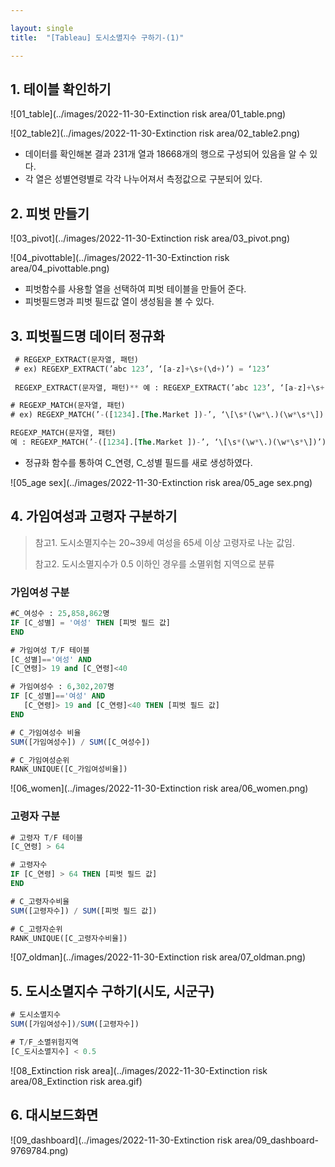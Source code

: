 ```yaml
---

layout: single
title:  "[Tableau] 도시소멸지수 구하기-(1)"

---
```




## 1. 테이블 확인하기 

![01_table](../images/2022-11-30-Extinction risk area/01_table.png)

![02_table2](../images/2022-11-30-Extinction risk area/02_table2.png)

- 데이터를 확인해본 결과 231개 열과 18668개의 행으로 구성되어 있음을 알 수 있다.
- 각 열은 성별연령별로 각각 나누어져서 측정값으로 구분되어 있다.

## 2. 피벗 만들기

![03_pivot](../images/2022-11-30-Extinction risk area/03_pivot.png)

![04_pivottable](../images/2022-11-30-Extinction risk area/04_pivottable.png)

- 피벗함수를 사용할 열을 선택하여 피벗 테이블을 만들어 준다.
- 피벗필드명과 피벗 필드값 열이 생성됨을 볼 수 있다.

## 3. 피벗필드명 데이터 정규화

```sql
 # REGEXP_EXTRACT(문자열, 패턴) 
 # ex) REGEXP_EXTRACT(’abc 123’, ‘[a-z]+\s+(\d+)’) = ‘123’
 
 REGEXP_EXTRACT(문자열, 패턴)** 예 : REGEXP_EXTRACT(’abc 123’, ‘[a-z]+\s+(\d+)’) = ‘123’
```

```sql
# REGEXP_MATCH(문자열, 패턴) 
# ex) REGEXP_MATCH(’-([1234].[The.Market ])-’, ‘\[\s*(\w*\.)(\w*\s*\])’) = true

REGEXP_MATCH(문자열, 패턴)
예 : REGEXP_MATCH(’-([1234].[The.Market ])-’, ‘\[\s*(\w*\.)(\w*\s*\])’) = true
```

- 정규화 함수를 통하여 C_연령, C_성별 필드를 새로 생성하였다. 

![05_age sex](../images/2022-11-30-Extinction risk area/05_age sex.png)

## 4. 가임여성과 고령자 구분하기

> 참고1. 도시소멸지수는 20~39세 여성을 65세 이상 고령자로 나눈 값임.
>
> 참고2. 도시소멸지수가 0.5 이하인 경우를 소멸위험 지역으로 분류

### 가임여성 구분

```sql
#C_여성수 : 25,858,862명
IF [C_성별] = '여성' THEN [피벗 필드 값]
END

# 가임여성 T/F 테이블
[C_성별]=='여성' AND
[C_연령]> 19 and [C_연령]<40

# 가임여성수 : 6,302,207명
IF [C_성별]=='여성' AND
   [C_연령]> 19 and [C_연령]<40 THEN [피벗 필드 값]
END

# C_가임여성수 비율
SUM([가임여성수]) / SUM([C_여성수])

# C_가임여성순위
RANK_UNIQUE([C_가임여성비율])

```

![06_women](../images/2022-11-30-Extinction risk area/06_women.png)

### 고령자 구분

```sql
# 고령자 T/F 테이블
[C_연령] > 64

# 고령자수 
IF [C_연령] > 64 THEN [피벗 필드 값]
END

# C_고령자수비율
SUM([고령자수]) / SUM([피벗 필드 값])

# C_고령자순위
RANK_UNIQUE([C_고령자수비율])
```

![07_oldman](../images/2022-11-30-Extinction risk area/07_oldman.png)

## 5. 도시소멸지수 구하기(시도, 시군구)

```sql
# 도시소멸지수 
SUM([가임여성수])/SUM([고령자수])

# T/F_소멸위험지역
[C_도시소멸지수] < 0.5
```

![08_Extinction risk area](../images/2022-11-30-Extinction risk area/08_Extinction risk area.gif)



## 6. 대시보드화면

![09_dashboard](../images/2022-11-30-Extinction risk area/09_dashboard-9769784.png)